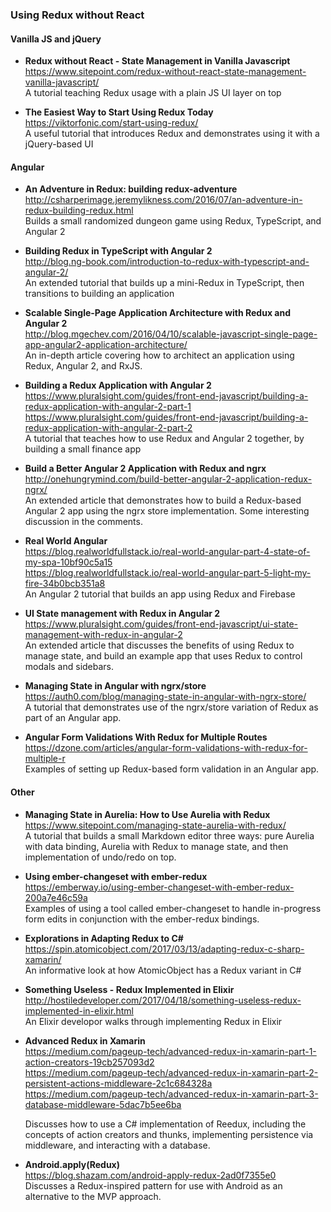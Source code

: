 ### Using Redux without React


#### Vanilla JS and jQuery

- **Redux without React - State Management in Vanilla Javascript**  
  https://www.sitepoint.com/redux-without-react-state-management-vanilla-javascript/  
  A tutorial teaching Redux usage with a plain JS UI layer on top
  
- **The Easiest Way to Start Using Redux Today**  
  https://viktorfonic.com/start-using-redux/  
  A useful tutorial that introduces Redux and demonstrates using it with a jQuery-based UI
   

#### Angular

- **An Adventure in Redux: building redux-adventure**  
  http://csharperimage.jeremylikness.com/2016/07/an-adventure-in-redux-building-redux.html  
  Builds a small randomized dungeon game using Redux, TypeScript, and Angular 2

- **Building Redux in TypeScript with Angular 2**  
  http://blog.ng-book.com/introduction-to-redux-with-typescript-and-angular-2/  
  An extended tutorial that builds up a mini-Redux in TypeScript, then transitions to building an application

- **Scalable Single-Page Application Architecture with Redux and Angular 2**  
  http://blog.mgechev.com/2016/04/10/scalable-javascript-single-page-app-angular2-application-architecture/  
  An in-depth article covering how to architect an application using Redux, Angular 2, and RxJS.  

- **Building a Redux Application with Angular 2**  
  https://www.pluralsight.com/guides/front-end-javascript/building-a-redux-application-with-angular-2-part-1  
  https://www.pluralsight.com/guides/front-end-javascript/building-a-redux-application-with-angular-2-part-2  
  A tutorial that teaches how to use Redux and Angular 2 together, by building a small finance app
  
- **Build a Better Angular 2 Application with Redux and ngrx**  
  http://onehungrymind.com/build-better-angular-2-application-redux-ngrx/  
  An extended article that demonstrates how to build a Redux-based Angular 2 app using the ngrx store implementation.  Some interesting discussion in the comments.
  
- **Real World Angular**  
  https://blog.realworldfullstack.io/real-world-angular-part-4-state-of-my-spa-10bf90c5a15  
  https://blog.realworldfullstack.io/real-world-angular-part-5-light-my-fire-34b0bcb351a8  
  An Angular 2 tutorial that builds an app using Redux and Firebase
  
- **UI State management with Redux in Angular 2**  
  https://www.pluralsight.com/guides/front-end-javascript/ui-state-management-with-redux-in-angular-2  
  An extended article that discusses the benefits of using Redux to manage state, and build an example app that uses Redux to control modals and sidebars.
  
- **Managing State in Angular with ngrx/store**  
  https://auth0.com/blog/managing-state-in-angular-with-ngrx-store/  
  A tutorial that demonstrates use of the ngrx/store variation of Redux as part of an Angular app.
  
- **Angular Form Validations With Redux for Multiple Routes**  
  https://dzone.com/articles/angular-form-validations-with-redux-for-multiple-r  
  Examples of setting up Redux-based form validation in an Angular app.
  
  
#### Other

- **Managing State in Aurelia: How to Use Aurelia with Redux**  
  https://www.sitepoint.com/managing-state-aurelia-with-redux/  
  A tutorial that builds a small Markdown editor three ways: pure Aurelia with data binding, Aurelia with Redux to manage state, and then implementation of undo/redo on top.
  
- **Using ember-changeset with ember-redux**  
  https://emberway.io/using-ember-changeset-with-ember-redux-200a7e46c59a  
  Examples of using a tool called ember-changeset to handle in-progress form edits in conjunction with the ember-redux bindings.
  
- **Explorations in Adapting Redux to C#**  
  https://spin.atomicobject.com/2017/03/13/adapting-redux-c-sharp-xamarin/  
  An informative look at how AtomicObject has a Redux variant in C#
  
- **Something Useless - Redux Implemented in Elixir**  
  http://hostiledeveloper.com/2017/04/18/something-useless-redux-implemented-in-elixir.html  
  An Elixir developor walks through implementing Redux in Elixir
  
- **Advanced Redux in Xamarin**  
  https://medium.com/pageup-tech/advanced-redux-in-xamarin-part-1-action-creators-19cb257093d2  
  https://medium.com/pageup-tech/advanced-redux-in-xamarin-part-2-persistent-actions-middleware-2c1c684328a  
  https://medium.com/pageup-tech/advanced-redux-in-xamarin-part-3-database-middleware-5dac7b5ee6ba  
  
  Discusses how to use a C# implementation of Reedux, including the concepts of action creators and thunks, implementing persistence via middleware, and interacting with a database.
  
- **Android.apply(Redux)**  
  https://blog.shazam.com/android-apply-redux-2ad0f7355e0  
  Discusses a Redux-inspired pattern for use with Android as an alternative to the MVP approach.
  
